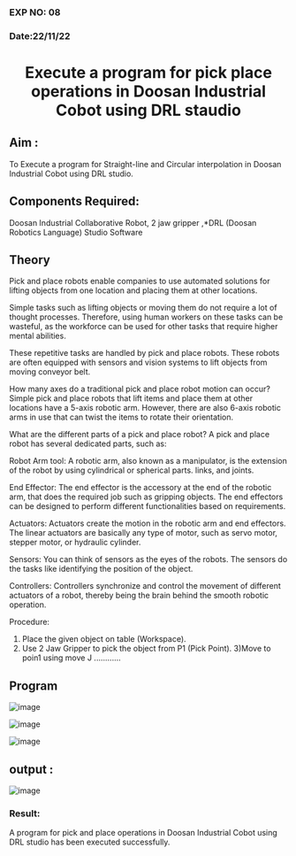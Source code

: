 ### EXP NO: 08

### Date:22/11/22

# <p align = "center"> Execute a program for pick place operations in Doosan Industrial Cobot using DRL staudio</p>
## Aim :
To Execute a program for Straight-line and Circular interpolation in Doosan Industrial Cobot using DRL studio.

## Components Required: 
Doosan Industrial Collaborative Robot, 2 jaw gripper ,*DRL (Doosan Robotics Language) Studio Software


## Theory 
Pick and place robots enable companies to use automated solutions for lifting objects from one location and placing them at other locations.

Simple tasks such as lifting objects or moving them do not require a lot of thought processes. Therefore, using human workers on these tasks can be wasteful, as the workforce can be used for other tasks that require higher mental abilities.

These repetitive tasks are handled by pick and place robots. These robots are often equipped with sensors and vision systems to lift objects from moving conveyor belt.

How many axes do a traditional pick and place robot motion can occur?
Simple pick and place robots that lift items and place them at other locations have a 5-axis robotic arm. However, there are also 6-axis robotic arms in use that can twist the items to rotate their orientation.

What are the different parts of a pick and place robot?
A pick and place robot has several dedicated parts, such as:

Robot Arm tool: A robotic arm, also known as a manipulator, is the extension of the robot by using cylindrical or spherical parts. links, and joints.

End Effector: The end effector is the accessory at the end of the robotic arm, that does the required job such as gripping objects. The end effectors can be designed to perform different functionalities based on requirements.

Actuators: Actuators create the motion in the robotic arm and end effectors. The linear actuators are basically any type of motor, such as servo motor, stepper motor, or hydraulic cylinder.

Sensors: You can think of sensors as the eyes of the robots. The sensors do the tasks like identifying the position of the object.

Controllers: Controllers synchronize and control the movement of different actuators of a robot, thereby being the brain behind the smooth robotic operation.

Procedure:

1) Place the given object on table (Workspace).
2) Use 2 Jaw Gripper to pick the object from P1 (Pick Point). 
3)Move to poin1 using move J
............


## Program 
![image](https://user-images.githubusercontent.com/94883079/204586775-677aaa75-5a6d-4510-9106-020b8f60253e.png)

![image](https://user-images.githubusercontent.com/94883079/204586837-bfdd42af-e2c7-4dbd-9787-78848122cde0.png)

![image](https://user-images.githubusercontent.com/94883079/204586867-1b1275b8-2ea6-4e84-ac18-4651dd2e74a4.png)
## output :
![image](https://user-images.githubusercontent.com/94883079/204587221-4a92ea73-6d96-4b72-b449-75cc7dd01f1d.png)

### Result: 
A program for pick and place operations in Doosan Industrial Cobot using DRL studio has been executed successfully.




